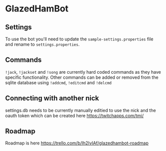 # GlazedHamBot

## Settings

To use the bot you'll need to update the `sample-settings.properties` file and rename to `settings.properties`.

## Commands

`!jack`, `!jackset` and `!song` are currently hard coded commands as they have specific functionality. Other commands
can be added or removed from the sqlite database using `!addcmd`, `!editcmd` and `!delcmd`

## Connecting with another nick

settings.db needs to be currently manually editied to use the nick and the oauth token which can be created
here https://twitchapps.com/tmi/

## Roadmap

Roadmap is here https://trello.com/b/Ih2IvIAf/glazedhambot-roadmap